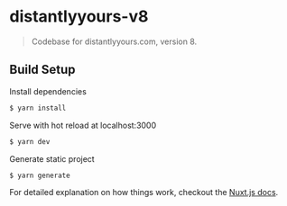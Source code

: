 # distantlyyours-v8

> Codebase for distantlyyours.com, version 8.

## Build Setup

Install dependencies

``` bash
$ yarn install
```

Serve with hot reload at localhost:3000
``` bash
$ yarn dev
```

Generate static project
``` bash
$ yarn generate
```

For detailed explanation on how things work, checkout the [Nuxt.js docs](https://github.com/nuxt/nuxt.js).
